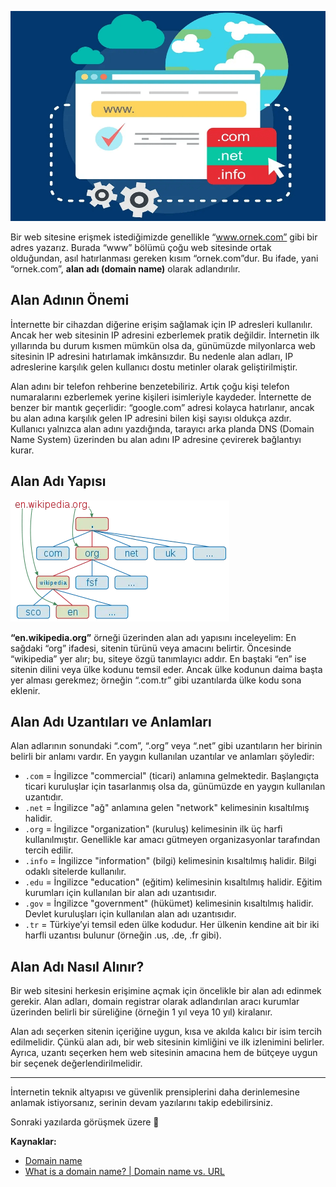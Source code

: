 ![Alan Adı](/img/domain-name.png)

Bir web sitesine erişmek istediğimizde genellikle “www.ornek.com” gibi bir adres yazarız. Burada “www” bölümü çoğu web sitesinde ortak olduğundan, asıl hatırlanması gereken kısım “ornek.com”dur. Bu ifade, yani “ornek.com”, **alan adı (domain name)** olarak adlandırılır.

## Alan Adının Önemi

İnternette bir cihazdan diğerine erişim sağlamak için IP adresleri kullanılır. Ancak her web sitesinin IP adresini ezberlemek pratik değildir. İnternetin ilk yıllarında bu durum kısmen mümkün olsa da, günümüzde milyonlarca web sitesinin IP adresini hatırlamak imkânsızdır. Bu nedenle alan adları, IP adreslerine karşılık gelen kullanıcı dostu metinler olarak geliştirilmiştir.

Alan adını bir telefon rehberine benzetebiliriz. Artık çoğu kişi telefon numaralarını ezberlemek yerine kişileri isimleriyle kaydeder. İnternette de benzer bir mantık geçerlidir: “google.com” adresi kolayca hatırlanır, ancak bu alan adına karşılık gelen IP adresini bilen kişi sayısı oldukça azdır. Kullanıcı yalnızca alan adını yazdığında, tarayıcı arka planda DNS (Domain Name System) üzerinden bu alan adını IP adresine çevirerek bağlantıyı kurar.

## Alan Adı Yapısı

![Wikipedia Yapısı](/img/wikipedia.png)

**“en.wikipedia.org”** örneği üzerinden alan adı yapısını inceleyelim: En sağdaki “org” ifadesi, sitenin türünü veya amacını belirtir. Öncesinde “wikipedia” yer alır; bu, siteye özgü tanımlayıcı addır. En baştaki “en” ise sitenin dilini veya ülke kodunu temsil eder. Ancak ülke kodunun daima başta yer alması gerekmez; örneğin “.com.tr” gibi uzantılarda ülke kodu sona eklenir.

## Alan Adı Uzantıları ve Anlamları

Alan adlarının sonundaki “.com”, “.org” veya “.net” gibi uzantıların her birinin belirli bir anlamı vardır. En yaygın kullanılan uzantılar ve anlamları şöyledir:

- `.com` = İngilizce "commercial" (ticari) anlamına gelmektedir. Başlangıçta ticari kuruluşlar için tasarlanmış olsa da, günümüzde en yaygın kullanılan uzantıdır.
- `.net` = İngilizce "ağ" anlamına gelen "network" kelimesinin kısaltılmış halidir.
- `.org` = İngilizce "organization" (kuruluş) kelimesinin ilk üç harfi kullanılmıştır. Genellikle kar amacı gütmeyen organizasyonlar tarafından tercih edilir.
- `.info` = İngilizce "information" (bilgi) kelimesinin kısaltılmış halidir. Bilgi odaklı sitelerde kullanılır.
- `.edu` = İngilizce "education" (eğitim) kelimesinin kısaltılmış halidir. Eğitim kurumları için kullanılan bir alan adı uzantısıdır.
- `.gov` = İngilizce "government" (hükümet) kelimesinin kısaltılmış halidir. Devlet kuruluşları için kullanılan alan adı uzantısıdır.
- `.tr` = Türkiye’yi temsil eden ülke kodudur. Her ülkenin kendine ait bir iki harfli uzantısı bulunur (örneğin .us, .de, .fr gibi).

## Alan Adı Nasıl Alınır?

Bir web sitesini herkesin erişimine açmak için öncelikle bir alan adı edinmek gerekir. Alan adları, domain registrar olarak adlandırılan aracı kurumlar üzerinden belirli bir süreliğine (örneğin 1 yıl veya 10 yıl) kiralanır.

Alan adı seçerken sitenin içeriğine uygun, kısa ve akılda kalıcı bir isim tercih edilmelidir. Çünkü alan adı, bir web sitesinin kimliğini ve ilk izlenimini belirler. Ayrıca, uzantı seçerken hem web sitesinin amacına hem de bütçeye uygun bir seçenek değerlendirilmelidir.

---

İnternetin teknik altyapısı ve güvenlik prensiplerini daha derinlemesine anlamak istiyorsanız, serinin devam yazılarını takip edebilirsiniz.

Sonraki yazılarda görüşmek üzere 👋

**Kaynaklar:**

- [Domain name](https://en.wikipedia.org/wiki/Domain_name)
- [What is a domain name? | Domain name vs. URL](https://www.cloudflare.com/learning/dns/glossary/what-is-a-domain-name/)
